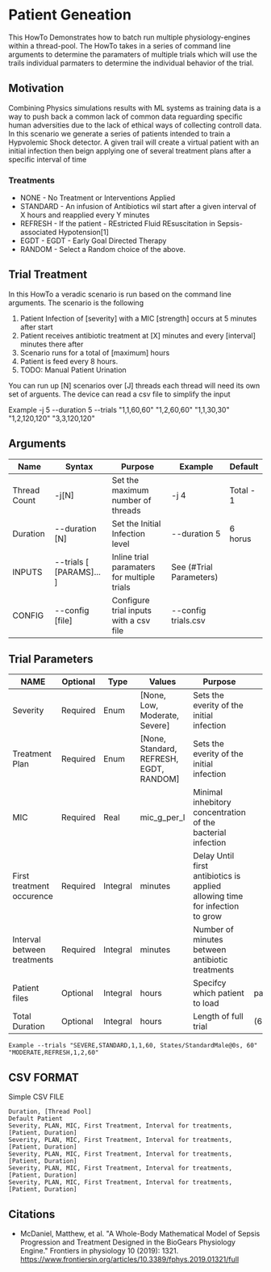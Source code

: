 # Patient Geneation
This HowTo Demonstrates how to batch run multiple physiology-engines within a thread-pool. The HowTo takes in
a series of command line arguments to determine the paramaters of multiple trials which will use the trails individual parmaters
to determine the individual behavior of the trial.

## Motivation
Combining Physics simulations results with ML systems as training data is a way to push back a common lack of common data reguarding 
specific human adversities due to the lack of ethical ways of collecting controll data.  In this scenario we generate a series of patients intended to train
a Hypvolemic Shock detector. A given trail will create a virtual patient with an initial infection then beign applying one of several treatment plans after a specific interval of time

### Treatments
 * NONE - No Treatment or Interventions Applied 
 * STANDARD - An infusion of Antibiotics wil start after a given interval of X hours and reapplied every Y minutes
 * REFRESH - If the patient  - REstricted Fluid REsuscitation in Sepsis-associated Hypotension[1]
 * EGDT - EGDT - Early Goal Directed Therapy
 * RANDOM - Select a Random choice of the above.

## Trial Treatment
In this HowTo a veradic scenario is run based on the command line arguments. The scenario is the following

1. Patient Infection of [severity] with a MIC [strength] occurs at 5 minutes after start
2. Patient receives antibiotic treatment at [X] minutes and every [interval] minutes there after
3. Scenario runs for a total of [maximum] hours 
4. Patient is feed every 8 hours.
5. TODO: Manual Patient Urination

You can run up [N] scenarios over [J] threads each thread will need its own set of arguents.  The device can read a csv file to simplify the input

Example -j 5 --duration 5 --trials "1,1,60,60" "1,2,60,60" "1,1,30,30" "1,2,120,120" "3,3,120,120"
## Arguments
| Name     |  Syntax | Purpose | Example | Default | 
|----------|---------|---------|---------|---------|
| Thread Count | -j[N] | Set the maximum number of threads | -j 4 | Total - 1 |
| Duration | --duration [N] | Set the Initial Infection level | --duration 5 | 6 horus |  
| INPUTS| --trials [ [PARAMS]... ] | Inline trial paramaters for multiple trials  | See (#Trial Parameters) | |
| CONFIG | --config [file] | Configure trial inputs with a csv file | --config trials.csv |

## Trial Parameters


| NAME | Optional | Type    |  Values  | Purpose |  Default    |
|------|----------|---------|----------|--------|-------|
| Severity | Required | Enum  | [None, Low, Moderate, Severe] | Sets the everity of the initial infection ||
| Treatment Plan | Required | Enum  | [None, Standard, REFRESH, EGDT, RANDOM] | Sets the everity of the initial infection ||
| MIC | Required | Real | mic_g_per_l | Minimal inhebitory concentration of the bacterial infection ||
| First treatment occurence | Required |  Integral | minutes | Delay Until first antibiotics is applied allowing time for infection to grow ||
| Interval between treatments | Required |  Integral | minutes | Number of minutes between antibiotic treatments|
| Patient files  | Optional |  Integral | hours | Specifcy which patient to load  | patient/StandardMale@0s.xml |
| Total Duration | Optional | Integral | hours | Length of full trial | (6) or --duration N |

 `Example --trials "SEVERE,STANDARD,1,1,60, States/StandardMale@0s, 60" "MODERATE,REFRESH,1,2,60"`

## CSV FORMAT

Simple CSV FILE
```
Duration, [Thread Pool]
Default Patient
Severity, PLAN, MIC, First Treatment, Interval for treatments, [Patient, Duration]
Severity, PLAN, MIC, First Treatment, Interval for treatments, [Patient, Duration]
Severity, PLAN, MIC, First Treatment, Interval for treatments, [Patient, Duration]
Severity, PLAN, MIC, First Treatment, Interval for treatments, [Patient, Duration]
Severity, PLAN, MIC, First Treatment, Interval for treatments, [Patient, Duration]
```

## Citations
 * McDaniel, Matthew, et al. "A Whole-Body Mathematical Model of Sepsis Progression and Treatment Designed in the BioGears Physiology Engine." Frontiers in physiology 10 (2019): 1321. https://www.frontiersin.org/articles/10.3389/fphys.2019.01321/full